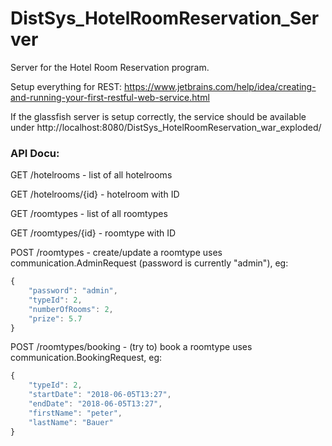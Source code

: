 # DistSys_HotelRoomReservation_Server
Server for the Hotel Room Reservation program.

Setup everything for REST:
https://www.jetbrains.com/help/idea/creating-and-running-your-first-restful-web-service.html

If the glassfish server is setup correctly, the service should be available under 
http://localhost:8080/DistSys_HotelRoomReservation_war_exploded/

### API Docu:

GET /hotelrooms         - list of all hotelrooms

GET /hotelrooms/{id}    - hotelroom with ID

GET /roomtypes          - list of all roomtypes

GET /roomtypes/{id}     - roomtype with ID

POST /roomtypes         - create/update a roomtype
                          uses communication.AdminRequest (password is currently "admin"), eg:

```javascript 
{
    "password": "admin",
    "typeId": 2,
    "numberOfRooms": 2,
    "prize": 5.7
}
```
                          
POST /roomtypes/booking - (try to) book a roomtype
                          uses communication.BookingRequest, eg:
  
```javascript
{
    "typeId": 2,
    "startDate": "2018-06-05T13:27",
    "endDate": "2018-06-05T13:27",
    "firstName": "peter",
    "lastName": "Bauer"
}
```